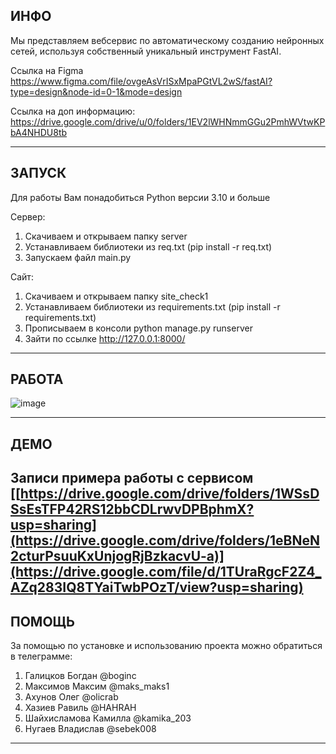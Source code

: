 ИНФО
---------
Мы представляем вебсервис по автоматическому созданию нейронных сетей, используя собственный уникальный инструмент FastAI.



Ссылка на Figma https://www.figma.com/file/ovgeAsVrISxMpaPGtVL2wS/fastAI?type=design&node-id=0-1&mode=design


Ссылка на доп информацию: https://drive.google.com/drive/u/0/folders/1EV2lWHNmmGGu2PmhWVtwKPbA4NHDU8tb

--------


ЗАПУСК
--------

Для работы Вам понадобиться Python версии 3.10 и больше 


Сервер:
1) Скачиваем и открываем папку server
2) Устанавливаем библиотеки из req.txt (pip install -r req.txt)
3) Запускаем файл main.py



Сайт: 
1) Скачиваем и открываем папку site_check1
2) Устанавливаем библиотеки из requirements.txt (pip install -r requirements.txt)
3) Прописываем в консоли python manage.py runserver
4) Зайти по ссылке http://127.0.0.1:8000/


--------


РАБОТА
--------------


![image](https://github.com/maksimov-m/cifra_hack/assets/25037328/5c38c4ab-9235-4a98-917a-8949382faf0e)



--------------


ДЕМО
--------------
Записи примера работы с сервисом
[[https://drive.google.com/drive/folders/1WSsDSsEsTFP42RS12bbCDLrwvDPBphmX?usp=sharing](https://drive.google.com/drive/folders/1eBNeN2cturPsuuKxUnjogRjBzkacvU-a)](https://drive.google.com/file/d/1TUraRgcF2Z4_AZq283IQ8TYaiTwbPOzT/view?usp=sharing)
--------------




ПОМОЩЬ
------------
За помощью по установке и использованию проекта можно обратиться в телеграмме:
1) Галицков Богдан @boginc
2) Максимов Максим @maks_maks1
3) Ахунов Олег @olicrab
4) Хазиев Равиль @HAHRAH
5) Шайхисламова Камилла @kamika_203
6) Нугаев Владислав @sebek008
--------------

